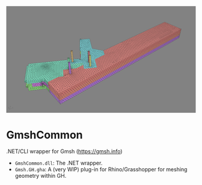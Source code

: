 <img src="img/GmshCommon_example01.png" width=640/>

# GmshCommon
.NET/CLI wrapper for Gmsh (https://gmsh.info)

- `GmshCommon.dll`: The .NET wrapper.
- `Gmsh.GH.gha`: A (very WIP) plug-in for Rhino/Grasshopper for meshing geometry within GH.

